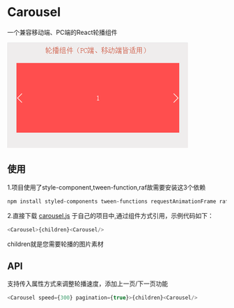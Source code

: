 # Carousel
一个兼容移动端、PC端的React轮播组件

![](./carousel.gif)

## 使用

1.项目使用了style-component,tween-function,raf故需要安装这3个依赖
```sh
npm install styled-components tween-functions requestAnimationFrame raf --save-dev
```
2.直接下载 [carousel.js](./app/pages/carousel.js) 于自己的项目中,通过组件方式引用，示例代码如下：
```js
<Carousel>{children}<Carousel/>
```
children就是您需要轮播的图片素材

## API

支持传入属性方式来调整轮播速度，添加上一页/下一页功能

```js
<Carousel speed={300} pagination={true}>{children}<Carousel/>
```
